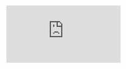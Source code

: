 ![contents](https://raw.githubusercontent.com/noob20000405/readme_pic/master/rp_suicidePrevention.pdf)
